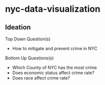 # nyc-data-visualization

## Ideation

Top Down Question(s)
- How to mitigate and prevent crime in NYC

Bottom Up Questions(s)
- Which County of NYC has the most crime
- Does economic status affect crime rate?
- Does race affect crime rate?